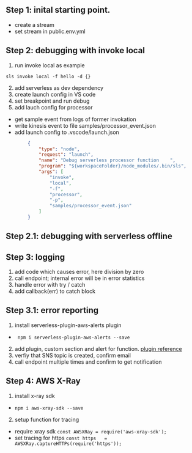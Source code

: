 ## Step 1: inital starting point.


* create a stream
* set stream in public.env.yml

## Step 2:  debugging with invoke local

1. run invoke local as example

`sls invoke local -f hello -d {}`

2. add serverless as dev dependency
3. create launch config in VS code
4. set breakpoint and run debug
5. add lauch config for processor
  * get sample event from logs of former invokation
  * write kinesis event to file samples/processor_event.json
  * add launch config to .vscode/launch.json

```json
        {
            "type": "node",
            "request": "launch",
            "name": "Debug serverless processor function    ",
            "program": "${workspaceFolder}/node_modules/.bin/sls",
            "args": [
                "invoke",
                "local",
                "-f",
                "processor",
                "-p",
                "samples/processor_event.json"
            ]
        }
```



## Step 2.1: debugging with serverless offline



## Step 3: logging 

1. add code which causes error, here division by zero
2. call endpoint; internal error will be in error statistics
3. handle error with try / catch
4. add callback(err) to catch block

## Step 3.1: error reporting

1. install serverless-plugin-aws-alerts plugin
  * ` npm i serverless-plugin-aws-alerts --save`
2. add plugin, custom section and alert for function. [plugin reference](https://github.com/ACloudGuru/serverless-plugin-aws-alerts)
3. verfiy that SNS topic is created, confirm email
4. call endpoint multiple times and confirm to get notification

## Step 4: AWS X-Ray

1. install x-ray sdk
  * `npm i aws-xray-sdk --save`
2. setup function for tracing
  * require xray sdk `const AWSXRay = require('aws-xray-sdk');`
  * set tracing for https `const https   = AWSXRay.captureHTTPs(require('https'));`
